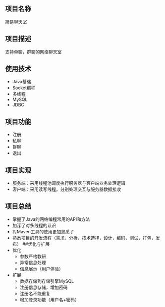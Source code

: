 ## 项目名称
简易聊天室
## 项目描述
支持单聊，群聊的网络聊天室
## 使用技术
+ Java基础
+ Socket编程
+ 多线程
+ MySQL
+ JDBC
## 项目功能
+ 注册
+ 私聊
+ 群聊
+ 退出
## 项目实现
+ 服务端：采用线程池调度执行服务器与客户端业务处理逻辑
+ 客户端：采用读写线程，分别处理交互与服务器数据接收
## 项目总结
+ 掌握了Java的网络编程常用的API和方法
+ 加深了对多线程的认识
+ 对Maven工具的使用更加熟悉了
+ 熟悉项目的开发流程（需求，分析，技术选择，设计，编码，测试，打包，发布）
##优化与扩展
+ 优化
   + 参数严格教研
   + 异常信息处理
   + 信息展示（用户体验）
+ 扩展
   + 数据存储到存储引擎MySQL
   + 注册信息存储，增加密码
   + 注册名不能重复
   + 增加登录功能（用户名+密码）
   


